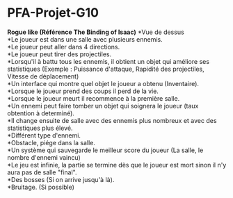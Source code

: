 # PFA-Projet-G10

**Rogue like (Référence The Binding of Isaac)**
*Vue de dessus  
*Le joueur est dans une salle avec plusieurs ennemis.  
*Le joueur peut aller dans 4 directions.  
*Le joueur peut tirer des projectiles.  
*Lorsqu'il à battu tous les ennemis, il obtient un objet qui améliore ses statistiques (Exemple : Puissance d'attaque, Rapidité des projectiles, Vitesse de déplacement)  
*Un interface qui montre quel objet le joueur a obtenu (Inventaire).  
*Lorsque le joueur prend des coups il perd de la vie.  
*Lorsque le joueur meurt il recommence à la première salle.  
*Un ennemi peut faire tomber un objet qui soignera le joueur (taux obtention à determiné).  
*Il change ensuite de salle avec des ennemis plus nombreux et avec des statistiques plus élevé.  
*Différent type d'ennemi.  
*Obstacle, piége dans la salle.  
*Un système qui sauvegarde le meilleur score du joueur (La salle, le nombre d'ennemi vaincu)  
*Le jeu est infinie, la partie se termine dès que le joueur est mort sinon il n'y aura pas de salle "final".  
*Des bosses (Si on arrive jusqu'à là).  
*Bruitage. (Si possible)  